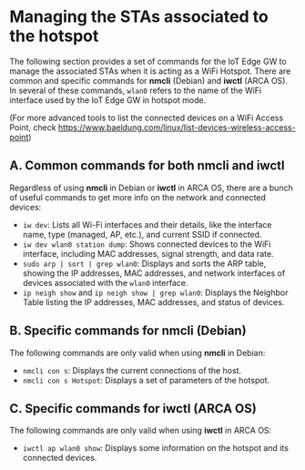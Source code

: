 # Managing the STAs associated to the hotspot

The following section provides a set of commands for the IoT Edge GW to manage the associated STAs when it is acting as a WiFi Hotspot. There are common and specific commands for **nmcli** (Debian) and **iwctl** (ARCA OS). In several of these commands, `wlan0` refers to the name of the WiFi interface used by the IoT Edge GW in hotspot mode.

(For more advanced tools to list the connected devices on a WiFi Access Point, check https://www.baeldung.com/linux/list-devices-wireless-access-point)

## A. Common commands for both nmcli and iwctl

Regardless of using **nmcli** in Debian or **iwctl** in ARCA OS, there are a bunch of useful commands to get more info on the network and connected devices:
- `iw dev`: Lists all Wi-Fi interfaces and their details, like the interface name, type (managed, AP, etc.), and current SSID if connected.
- `iw dev wlan0 station dump`: Shows connected devices to the WiFi interface, including MAC addresses, signal strength, and data rate.
- `sudo arp | sort | grep wlan0`: Displays and sorts the ARP table, showing the IP addresses, MAC addresses, and network interfaces of devices associated with the `wlan0` interface.
- `ip neigh show` and `ip neigh show | grep wlan0`: Displays the Neighbor Table listing the IP addresses, MAC addresses, and status of devices.

## B. Specific commands for nmcli (Debian)

The following commands are only valid when using **nmcli** in Debian:
- `nmcli con s`: Displays the current connections of the host.
- `nmcli con s Hotspot`: Displays a set of parameters of the hotspot.

## C. Specific commands for iwctl (ARCA OS)

The following commands are only valid when using **iwctl** in ARCA OS:
- `iwctl ap wlan0 show`: Displays some information on the hotspot and its connected devices.